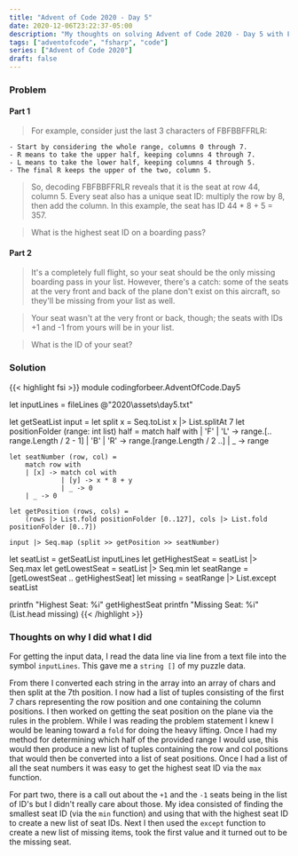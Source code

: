 ```yaml
---
title: "Advent of Code 2020 - Day 5"
date: 2020-12-06T23:22:37-05:00
description: "My thoughts on solving Advent of Code 2020 - Day 5 with F#"
tags: ["adventofcode", "fsharp", "code"]
series: ["Advent of Code 2020"]
draft: false
---
```


### Problem
#### Part 1
> For example, consider just the last 3 characters of FBFBBFFRLR:

    - Start by considering the whole range, columns 0 through 7.
    - R means to take the upper half, keeping columns 4 through 7.
    - L means to take the lower half, keeping columns 4 through 5.
    - The final R keeps the upper of the two, column 5.

> So, decoding FBFBBFFRLR reveals that it is the seat at row 44, column 5.
> Every seat also has a unique seat ID: multiply the row by 8, then add the column. In this example, the seat has ID 44 * 8 + 5 = 357.

> What is the highest seat ID on a boarding pass?
#### Part 2
> It's a completely full flight, so your seat should be the only missing boarding pass in your list. However, there's a catch: some of the seats at the very front and back of the plane don't exist on this aircraft, so they'll be missing from your list as well.

> Your seat wasn't at the very front or back, though; the seats with IDs +1 and -1 from yours will be in your list.

> What is the ID of your seat?
### Solution
{{< highlight fsi >}}
module codingforbeer.AdventOfCode.Day5

let inputLines = fileLines @"2020\assets\day5.txt"

let getSeatList input = 
    let split x = Seq.toList x |> List.splitAt 7
    let positionFolder (range: int list) half =
        match half with
        | 'F' | 'L' ->  range.[.. range.Length / 2 - 1]
        | 'B' | 'R' -> range.[range.Length / 2 ..]
        | _ -> range

    let seatNumber (row, col) = 
        match row with
        | [x] -> match col with
                 | [y] -> x * 8 + y
                 | _ -> 0
        | _ -> 0

    let getPosition (rows, cols) =
        (rows |> List.fold positionFolder [0..127], cols |> List.fold positionFolder [0..7])
    
    input |> Seq.map (split >> getPosition >> seatNumber)
    
let seatList = getSeatList inputLines
let getHighestSeat =  seatList |> Seq.max
let getLowestSeat = seatList |> Seq.min
let seatRange = [getLowestSeat .. getHighestSeat]
let missing = seatRange |> List.except seatList

printfn "Highest Seat: %i" getHighestSeat
printfn "Missing Seat: %i" (List.head missing)
{{< /highlight >}}

### Thoughts on why I did what I did
For getting the input data, I read the data line via line from a text file into the symbol `inputLines`. This gave me a `string []`  of my puzzle data. 

From there I converted each string in the array into an array of chars and then split at the 7th position. I now had a list of tuples consisting of the first 7 chars representing the row position and one containing the column positions. I then worked on getting the seat position on the plane via the rules in the problem. While I was reading the problem statement I knew I would be leaning toward a `fold`  for doing the heavy lifting. Once I had my method for determining which half of the provided range I would use, this would then produce a new list of tuples containing the row and col positions that would then be converted into a list of seat positions. Once I had a list of all the seat numbers it was easy to get the highest seat ID via the `max`  function.

For part two, there is a call out about the `+1`  and the `-1` seats being in the list of ID's but I didn't really care about those. My idea consisted of finding the smallest seat ID (via the `min`  function) and using that with the highest seat ID to create a new list of seat IDs. Next I then used the `except`  function to create a new list of missing items, took the first value and it turned out to be the missing seat. 